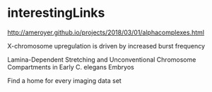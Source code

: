 # interestingLinks

http://ameroyer.github.io/projects/2018/03/01/alphacomplexes.html


X-chromosome upregulation is driven by increased burst frequency

Lamina-Dependent Stretching and Unconventional Chromosome Compartments in Early C. elegans Embryos


Find a home for every imaging data set

